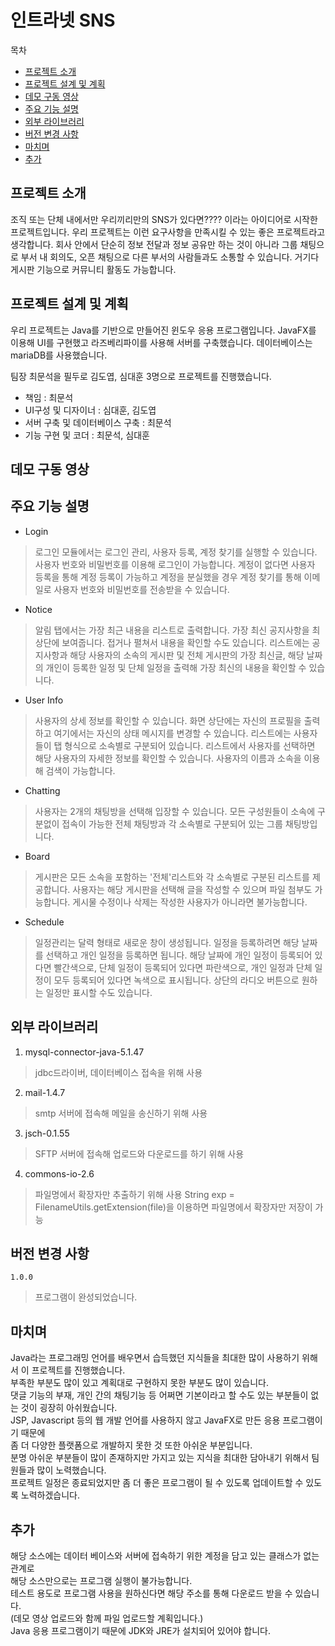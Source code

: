인트라넷 SNS
=======
목차
- [프로젝트 소개](#프로젝트-소개)
- [프로젝트 설계 및 계획](#프로젝트-설계-및-계획)
- [데모 구동 영상](#데모-구동-영상)
- [주요 기능 설명](#주요-기능-설명)
- [외부 라이브러리](#외부-라이브러리)
- [버전 변경 사항](#버전-변경-)
- [마치며](#마치며)
- [추가](#추가)


프로젝트 소개
--------
조직 또는 단체 내에서만 우리끼리만의 SNS가 있다면???? 이라는 아이디어로 시작한 프로젝트입니다.
우리 프로젝트는 이런 요구사항을 만족시킬 수 있는 좋은 프로젝트라고 생각합니다.
회사 안에서 단순히 정보 전달과 정보 공유만 하는 것이 아니라
그룹 채팅으로 부서 내 회의도, 오픈 채팅으로 다른 부서의 사람들과도 소통할 수 있습니다.
거기다 게시판 기능으로 커뮤니티 활동도 가능합니다.

프로젝트 설계 및 계획
--------
우리 프로젝트는 Java를 기반으로 만들어진 윈도우 응용 프로그램입니다.
JavaFX를 이용해 UI를 구현했고 라즈베리파이를 사용해 서버를 구축했습니다.
데이터베이스는 mariaDB를 사용했습니다.

팀장 최문석을 필두로 김도엽, 심대훈 3명으로 프로젝트를 진행했습니다.
- 책임 : 최문석
- UI구성 및 디자이너 : 심대훈, 김도엽
- 서버 구축 및 데이터베이스 구축 : 최문석
- 기능 구현 및 코더 : 최문석, 심대훈

데모 구동 영상
------

주요 기능 설명
------
- Login
> 로그인 모듈에서는 로그인 관리, 사용자 등록, 계정 찾기를 실행할 수 있습니다.
> 사용자 번호와 비밀번호를 이용해 로그인이 가능합니다.
> 계정이 없다면 사용자 등록을 통해 계정 등록이 가능하고 계정을 분실했을 경우
> 계정 찾기를 통해 이메일로 사용자 번호와 비밀번호를 전송받을 수 있습니다.

- Notice
> 알림 탭에서는 가장 최근 내용을 리스트로 출력합니다.
> 가장 최신 공지사항을 최상단에 보여줍니다. 접거나 펼쳐서 내용을 확인할 수도 있습니다.
> 리스트에는 공지사항과 해당 사용자의 소속의 게시판 및 전체 게시판의 가장 최신글,
> 해당 날짜의 개인이 등록한 일정 및 단체 일정을 출력해 가장 최신의 내용을 확인할 수 있습니다.

- User Info
> 사용자의 상세 정보를 확인할 수 있습니다.
> 화면 상단에는 자신의 프로필을 출력하고 여기에서는 자신의 상태 메시지를 변경할 수 있습니다.
> 리스트에는 사용자들이 탭 형식으로 소속별로 구분되어 있습니다.
> 리스트에서 사용자를 선택하면 해당 사용자의 자세한 정보를 확인할 수 있습니다.
> 사용자의 이름과 소속을 이용해 검색이 가능합니다.

- Chatting
> 사용자는 2개의 채팅방을 선택해 입장할 수 있습니다.
> 모든 구성원들이 소속에 구분없이 접속이 가능한 전체 채팅방과 각 소속별로 구분되어 있는 그룹 채팅방입니다.

- Board
> 게시판은 모든 소속을 포함하는 '전체'리스트와 각 소속별로 구분된 리스트를 제공합니다.
> 사용자는 해당 게시판을 선택해 글을 작성할 수 있으며 파일 첨부도 가능합니다.
> 게시물 수정이나 삭제는 작성한 사용자가 아니라면 불가능합니다.

- Schedule
> 일정관리는 달력 형태로 새로운 창이 생성됩니다.
> 일정을 등록하려면 해당 날짜를 선택하고 개인 일정을 등록하면 됩니다.
> 해당 날짜에 개인 일정이 등록되어 있다면 빨간색으로, 단체 일정이 등록되어 있다면 파란색으로,
> 개인 일정과 단체 일정이 모두 등록되어 있다면 녹색으로 표시됩니다.
> 상단의 라디오 버튼으로 원하는 일정만 표시할 수도 있습니다.

외부 라이브러리
------
1. mysql-connector-java-5.1.47
> jdbc드라이버, 데이터베이스 접속을 위해 사용

2. mail-1.4.7
> smtp 서버에 접속해 메일을 송신하기 위해 사용

3. jsch-0.1.55
> SFTP 서버에 접속해 업로드와 다운로드를 하기 위해 사용

4. commons-io-2.6
> 파일명에서 확장자만 추출하기 위해 사용
> String exp = FilenameUtils.getExtension(file)을 이용하면 파일명에서 확장자만 저장이 가능

버전 변경 사항
-------
`1.0.0`
> 프로그램이 완성되었습니다.


마치며
-------
Java라는 프로그래밍 언어를 배우면서 습득했던 지식들을 최대한 많이 사용하기 위해서 이 프로젝트를 진행했습니다.<br>
부족한 부분도 많이 있고 계획대로 구현하지 못한 부분도 많이 있습니다.<br>
댓글 기능의 부재, 개인 간의 채팅기능 등 어쩌면 기본이라고 할 수도 있는 부분들이 없는 것이 굉장히 아쉬웠습니다.<br>
JSP, Javascript 등의 웹 개발 언어를 사용하지 않고 JavaFX로 만든 응용 프로그램이기 때문에<br>
좀 더 다양한 플랫폼으로 개발하지 못한 것 또한 아쉬운 부분입니다.<br>
분명 아쉬운 부분들이 많이 존재하지만 가지고 있는 지식을 최대한 담아내기 위해서 팀원들과 많이 노력했습니다.<br>
프로젝트 일정은 종료되었지만 좀 더 좋은 프로그램이 될 수 있도록 업데이트할 수 있도록 노력하겠습니다.<br>

추가
-------
해당 소스에는 데이터 베이스와 서버에 접속하기 위한 계정을 담고 있는 클래스가 없는 관계로<br>
해당 소스만으로는 프로그램 실행이 불가능합니다.<br>
테스트 용도로 프로그램 사용을 원하신다면 해당 주소를 통해 다운로드 받을 수 있습니다.<br>
(데모 영상 업로드와 함께 파일 업로드할 계획입니다.)<br>
Java 응용 프로그램이기 때문에 JDK와 JRE가 설치되어 있어야 합니다.<br>
